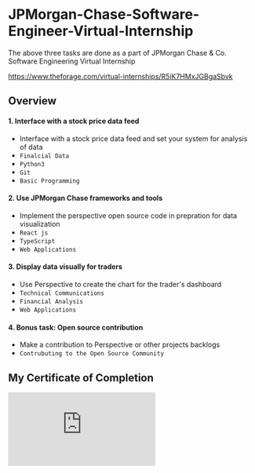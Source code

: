 # JPMorgan-Chase-Software-Engineer-Virtual-Internship
The above three tasks are done as a part of JPMorgan Chase & Co. Software Engineering Virtual Internship

https://www.theforage.com/virtual-internships/R5iK7HMxJGBgaSbvk
## Overview

#### 1. Interface with a stock price data feed 
- Interface with a stock price data feed and set your system for analysis of data
- `Finalcial Data` 
- `Python3`
- `Git`
- `Basic Programming`
#### 2. Use JPMorgan Chase frameworks and tools 
- Implement the perspective open source code in prepration for data visualization 
- `React js` 
- `TypeScript`
- `Web Applications`
#### 3. Display data visually for traders 
- Use Perspective to create the chart for the trader's dashboard  
- `Technical Communications` 
- `Financial Analysis`
- `Web Applications`
#### 4. Bonus task: Open source contribution
- Make a contribution to Perspective or other projects backlogs 
- `Contrubuting to the Open Source Community`

## My Certificate of Completion


![Click here to see my certificate of completion](https://github.com/AllenYao06/JPMorgan-Chase-Software-Engineer-Virtual-Internship/blob/e6be1be8a2d1efe1b9945d110699598f70d191aa/My%20Certificate%20of%20Completion.pdf)
